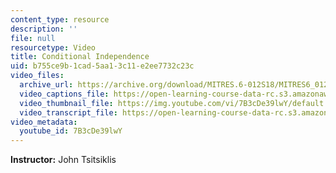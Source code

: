 ```yaml
---
content_type: resource
description: ''
file: null
resourcetype: Video
title: Conditional Independence
uid: b755ce9b-1cad-5aa1-3c11-e2ee7732c23c
video_files:
  archive_url: https://archive.org/download/MITRES.6-012S18/MITRES6_012S18_L03-05_300k.mp4
  video_captions_file: https://open-learning-course-data-rc.s3.amazonaws.com/res-6-012-introduction-to-probability-spring-2018/15b385f1ec1851d6a774a8d1ac15860a_7B3cDe39lwY.vtt
  video_thumbnail_file: https://img.youtube.com/vi/7B3cDe39lwY/default.jpg
  video_transcript_file: https://open-learning-course-data-rc.s3.amazonaws.com/res-6-012-introduction-to-probability-spring-2018/e4d268c34e644c731fa77e22196538db_7B3cDe39lwY.pdf
video_metadata:
  youtube_id: 7B3cDe39lwY
---
```


**Instructor:** John Tsitsiklis